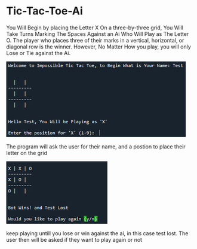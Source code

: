 # Tic-Tac-Toe-Ai

You Will Begin by placing the Letter X On a three-by-three grid, You Will Take Turns Marking The Spaces Against an Ai Who Will Play as The Letter O. The player who places three of their marks in a vertical, horizontal, or diagonal row is the winner. However, No Matter How you play, you will only Lose or Tie against the Ai.

![](images/test1.PNG)

The program will ask the user for their name, and a postion to place their letter on the grid

![](images/test2.PNG)

keep playing untill you lose or win against the ai, in this case test lost. The user then will be asked if they want to play again or not

